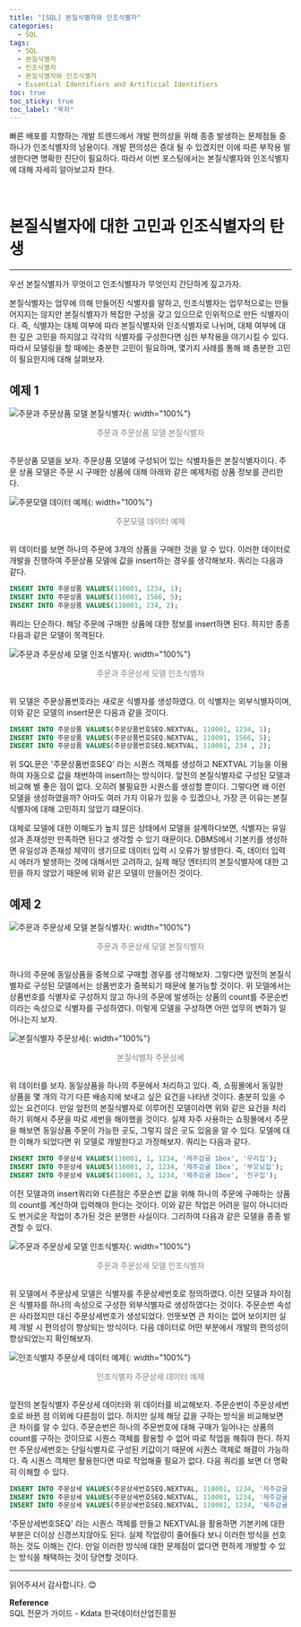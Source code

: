```yaml
---
title: "[SQL] 본질식별자와 인조식별자"
categories:
  - SQL
tags:
  - SQL
  - 본질식별자
  - 인조식별자
  - 본질식별자와 인조식별자
  - Essential Identifiers and Artificial Identifiers
toc: true
toc_sticky: true
toc_label: "목차"
---
```


빠른 배포를 지향하는 개발 트렌드에서 개발 편의성을 위해 종종 발생하는 문제점들 중 하나가 인조식별자의 남용이다. 개발 편의성은 증대 될 수 있겠지만 이에 따른 부작용 발생한다면 명확한 진단이 필요하다. 따라서 이번 포스팅에서는 본질식별자와 인조식별자에 대해 자세히 알아보고자 한다.

<br>

# 본질식별자에 대한 고민과 인조식별자의 탄생
---
우선 본질식별자가 무엇이고 인조식별자가 무엇인지 간단하게 짚고가자.  

본질식별자는 업무에 의해 만들어진 식별자를 말하고, 인조식별자는 업무적으로는 만들어지지는 않지만 본질식별자가 복잡한 구성을 갖고 있으므로 인위적으로 만든 식별자이다.
즉, 식별자는 대체 여부에 따라 본질식별자와 인조식별자로 나뉘며, 대체 여부에 대한 깊은 고민을 하지않고 각각의 식별자를 구성한다면 심한 부작용을 야기시킬 수 있다.
따라서 모델링을 할 때에는 충분한 고민이 필요하며, 몇가지 사례를 통해 왜 충분한 고민이 필요한지에 대해 살펴보자. 

## 예제 1
![주문과 주문상품 모델 본질식별자](/blog/assets/img/posts/20220917/order-and-order-product-model-essence-identifier.png "주문과 주문상품 모델 본질식별자"){: width="100%"}
<div style="color: gray; text-align: center; margin-bottom: 30px;">주문과 주문상품 모델 본질식별자</div>

주문상품 모델을 보자. 주문상품 모델에 구성되어 있는 식별자들은 본질식별자이다. 주문 상품 모델은 주문 시 구매한 상품에 대해 아래와 같은 예제처럼 상품 정보를 관리한다.

![주문모델 데이터 예제](/blog/assets/img/posts/20220917/order-product-data-example.png "주문모델 데이터 예제"){: width="100%"}
<div style="color: gray; text-align: center; margin-bottom: 30px;">주문모델 데이터 예제</div>

위 데이터를 보면 하나의 주문에 3개의 상품을 구매한 것을 알 수 있다. 이러한 데이터로 개발을 진행하여 주문상품 모델에 값을 insert하는 경우를 생각해보자. 쿼리는 다음과 같다.

```sql
INSERT INTO 주문상품 VALUES(110001, 1234, 1);
INSERT INTO 주문상품 VALUES(110001, 1566, 5);
INSERT INTO 주문상품 VALUES(110001, 234, 2);
```

쿼리는 단순하다. 해당 주문에 구매한 상품에 대한 정보를 insert하면 된다. 하지만 종종 다음과 같은 모델이 목격된다.

![주문과 주문상세 모델 인조식별자](/blog/assets/img/posts/20220917/artificial-identifier-of-order-and-order-product-model.png "주문과 주문상세 모델 인조식별자"){: width="100%"}
<div style="color: gray; text-align: center; margin-bottom: 30px;">주문과 주문상세 모델 인조식별자</div>

위 모델은 주문상품번호라는 새로운 식별자를 생성하였다. 이 식별자는 외부식별자이며, 이와 같은 모델의 insert문은 다음과 같을 것이다.

```sql
INSERT INTO 주문상품 VALUES(주문상품번호SEQ.NEXTVAL, 110001, 1234, 1);
INSERT INTO 주문상품 VALUES(주문상품번호SEQ.NEXTVAL, 110001, 1566, 5);
INSERT INTO 주문상품 VALUES(주문상품번호SEQ.NEXTVAL, 110001, 234 , 2);
```

위 SQL문은 '주문상품번호SEQ' 라는 시퀀스 객체를 생성하고 NEXTVAL 기능을 이용하여 자동으로 값을 채번하여 insert하는 방식이다. 앞전의 본질식별자로 구성된 모델과 비교해 별 좋은 점이 없다. 오히려 불필요한 시퀀스를 생성할 뿐이다. 그렇다면 왜 이런 모델을 생성하였을까? 아마도 여러 가지 이유가 있을 수 있겠으나, 가장 큰 이유는 본질식별자에 대해 고민하지 않았기 떄문이다. 

대체로 모델에 대한 이해도가 높지 않은 상태에서 모델을 설계하다보면, 식별자는 유일성과 존재성만 만족하면 된다고 생각할 수 있기 때문이다. DBMS에서 기본키를 생성하면 유일성과 존재성 제약이 생기므로 데이터 입력 시 오류가 발생한다. 즉, 데이터 입력 시 에러가 발생하는 것에 대해서만 고려하고, 실제 해당 엔터티의 본질식별자에 대한 고민을 하지 않았기 때문에 위와 같은 모델이 만들어진 것이다.

## 예제 2
![주문과 주문상세 모델 본질식별자](/blog/assets/img/posts/20220917/order-and-order-product-model-essence-identifier2.png "주문과 주문상세 모델 본질식별자"){: width="100%"}
<div style="color: gray; text-align: center; margin-bottom: 30px;">주문과 주문상세 모델 본질식별자</div>

하나의 주문에 동일상품을 중복으로 구매할 경우를 생각해보자. 그렇다면 앞전의 본질식별자로 구성된 모델에서는 상품번호가 중복되기 때문에 불가능할 것이다. 위 모델에서는 상품번호를 식별자로 구성하지 않고 하나의 주문에 발생하는 상품의 count를 주문순번이라는 속성으로 식별자를 구성하였다. 이렇게 모델을 구성하면 어떤 업무의 변화가 일어나는지 보자.

![본질식별자 주문상세](/blog/assets/img/posts/20220917/intrinsic-identifier-order-detail-data-example.png "본질식별자 주문상세"){: width="100%"}
<div style="color: gray; text-align: center; margin-bottom: 30px;">본질식별자 주문상세</div>

위 데이터를 보자. 동일상품을 하나의 주문에서 처리하고 있다. 즉, 쇼핑몰에서 동일한 상품을 몇 개의 각기 다른 배송지에 보내고 싶은 요건을 나타낸 것이다. 충분히 있을  수 있는 요건이다. 만일 앞전의 본질식별자로 이루어진 모델이라면 위와  같은 요건을 처리하기 위해서 주문을 따로 세번을 해야했을 것이다. 실제 자주 사용하는 쇼핑몰에서 주문을 해보면 동일상품 주문이 가능한 곳도, 그렇지 않은 곳도 있음을 알 수 있다. 모델에 대한 이해가 되었다면 위 모델로 개발한다고 가정해보자. 쿼리는 다음과 같다.

```sql
INSERT INTO 주문상세 VALUES(110001, 1, 1234, '제주감귤 1box', '우리집');
INSERT INTO 주문상세 VALUES(110001, 2, 1234, '제주감귤 1box', '부모님집');
INSERT INTO 주문상세 VALUES(110001, 3, 1234, '제주감귤 1box', '친구집');
```

이전 모델과의 insert쿼리와 다른점은 주문순번 값을 위해 하나의 주문에 구매하는 상품의 count를 계산하여 입력해야 한다는 것이다. 이와 같은 작업은 어려운 일이 아니더라도 번거로운 작업이 추가된 것은 분명한 사실이다. 그리하여 다음과 같은 모델을 종종 발견할 수 있다.

![주문과 주문상세 모델 인조식별자](/blog/assets/img/posts/20220917/artificial-identifier-of-order-and-order-product-model2.png "주문과 주문상세 모델 인조식별자"){: width="100%"}
<div style="color: gray; text-align: center; margin-bottom: 30px;">주문과 주문상세 모델 인조식별자</div>

위 모델에서 주문상세 모델은 식별자를 주문상세번호로 정의하였다. 이전 모델과 차이점은 식별자를 하나의 속성으로 구성한 외부식별자로 생성하였다는 것이다. 주문순번 속성은 사라졌지만 대신 주문상세번호가 생성되었다. 언뜻보면 큰 차이는 없어 보이지만 실제 개발 시 편의성이 향상되는 방식이다. 다음 데이터로 어떤 부분에서 개발의 편의성이 향상되었는지 확인해보자.

![인조식별자 주문상세 데이터 예제](/blog/assets/img/posts/20220917/artificial-identifier-order-detail-data-example.png "인조식별자 주문상세 데이터 예제"){: width="100%"}
<div style="color: gray; text-align: center; margin-bottom: 30px;">인조식별자 주문상세 데이터 예제</div>

앞전의 본질식별자 주문상세 데이터와 위 데이터를 비교해보자. 주문순번이 주문상세번호로 바뀐 점 이외에 다른점이 없다. 하지만 실제 해당 값을 구하는 방식을 비교해보면 큰 차이를 알 수 있다. 주문순번은 하나의 주문번호에 대해 구매가 일어나는 상품의 count를 구하는 것이므로 시퀀스 객체를 활용할 수 없어 따로 작업을 해줘야 한다. 하지만 주문상세번호는 단일식별자로 구성된 키값이기 때문에 시퀀스 객체로 해결이 가능하다. 즉 시퀀스 객체만 활용한다면 따로 작업해줄 필요가 없다. 다음 쿼리를 보면 더 명확히 이해할 수 있다.

```sql
INSERT INTO 주문상세 VALUES(주문상세번호SEQ.NEXTVAL, 110001, 1234, '제주감귤 1box', '우리집');
INSERT INTO 주문상세 VALUES(주문상세번호SEQ.NEXTVAL, 110001, 1234, '제주감귤 1box', '우리집');
INSERT INTO 주문상세 VALUES(주문상세번호SEQ.NEXTVAL, 110001, 1234, '제주감귤 1box', '우리집');
```

'주문상세번호SEQ' 라는 시퀀스 객체를 만들고 NEXTVAL을 활용하면 기본키에 대한 부분은 더이상 신경쓰지않아도 된다. 실제 작업량이 줄어들다 보니 이러한 방식을 선호하는 것도 이해는 간다. 만일 이러한 방식에 대한 문제점이 없다면 편하게 개발할 수 있는 방식을 채택하는 것이 당연할 것이다.

---

읽어주셔서 감사합니다. 😊 

__Reference__  
SQL 전문가 가이드 - Kdata 한국데이터산업진흥원  